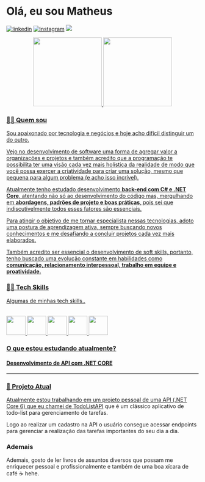 # Olá, eu sou Matheus

[![linkedin][linkedin-shield]][linkedin-url]
[![instagram][instagram-shield]][instagram-url]
<a href="mailto:matheussiqueira.work@gmail.com" target="_blank">
<img src="https://img.shields.io/badge/Gmail-D14836?style=for-the-badge&logo=gmail&logoColor=white"></a>

<div align="center">
  <a href="https://github.com/matheuz-siqueira">
  <img height="180em" src="https://github-readme-stats.vercel.app/api?username=matheuz-siqueira&show_icons=true&theme=dark&include_all_commits=true&count_private=true"/>
  <img height="180em" src="https://github-readme-stats.vercel.app/api/top-langs/?username=matheuz-siqueira&layout=compact&langs_count=7&theme=dark"/>
</div>

### **👨🏿 Quem sou**

Sou apaixonado por tecnologia e negócios e hoje acho difícil distinguir um do outro.

Vejo no desenvolvimento de software uma forma de agregar valor a organizações e projetos e também acredito que a programação te possibilita ter uma visão cada vez mais holística da realidade de modo que você possa exercer a criatividade para criar uma solução, mesmo que pequena para algum problema (e acho isso incrível).

Atualmente tenho estudado desenvolvimento **back-end com C# e .NET Core**, atentando não só ao desenvolvimento do código mas, mergulhando em **abordagens**, **padrões de projeto e boas práticas**, pois sei que indiscutivelmente todos esses fatores são essenciais.

Para atingir o objetivo de me tornar especialista nessas tecnologias, adoto uma postura de aprendizagem ativa, sempre buscando novos conhecimentos e me desafiando a concluir projetos cada vez mais elaborados.

Também acredito ser essencial o desenvolvimento de soft skills, portanto, tenho buscado uma evolução constante em habilidades como **comunicação, relacionamento interpessoal, trabalho em equipe e proatividade.**

### **👨‍💻 Tech Skills**

Algumas de minhas tech skills..

<div style="display: inline_block"><br>
<img height="50" src="https://cdn.jsdelivr.net/gh/devicons/devicon/icons/dotnetcore/dotnetcore-original.svg" />
<img height="50" src="https://cdn.jsdelivr.net/gh/devicons/devicon/icons/csharp/csharp-original.svg" />
<img height="50" src="https://cdn.jsdelivr.net/gh/devicons/devicon/icons/javascript/javascript-original.svg" />
<img height="50" src="https://cdn.jsdelivr.net/gh/devicons/devicon/icons/git/git-original.svg" />
<img height="50" src="https://cdn.jsdelivr.net/gh/devicons/devicon/icons/vscode/vscode-original.svg" />
</div>

### **O que estou estudando atualmente?**

#### Desenvolvimento de API com .NET CORE

---

### **🌱 Projeto Atual**

Atualmente estou trabalhando em um projeto pessoal de uma API (.NET Core 6) que eu chamei de [TodoListAPI](https://github.com/matheuz-siqueira/TodoListAPI) que é um clássico aplicativo de todo-list para gerenciamento de tarefas.

Logo ao realizar um cadastro na API o usuário consegue acessar endpoints para gerenciar a realização das tarefas importantes do seu dia a dia.

### **Ademais**

Ademais, gosto de ler livros de assuntos diversos que possam me enriquecer pessoal e profissionalmente e também de uma boa xícara de café ☕️ hehe.

<!-- URLs -->

[linkedin-url]: https://www.linkedin.com/in/matheussiqueira-me/
[instagram-url]: https://www.instagram.com/matheuz_siqueira/

[gmail-url]: [matheussiqueira.work@gmail.com]

<!-- Badges -->

[linkedin-shield]: https://img.shields.io/badge/linkedin-%230077B5.svg?style=for-the-badge&logo=linkedin&logoColor=white
[instagram-shield]: https://img.shields.io/badge/Instagram-%23E4405F.svg?style=for-the-badge&logo=Instagram&logoColor=white
[gmail-shield]: https://img.shields.io/badge/Gmail-D14836?style=for-the-badge&logo=gmail&logoColor=white
